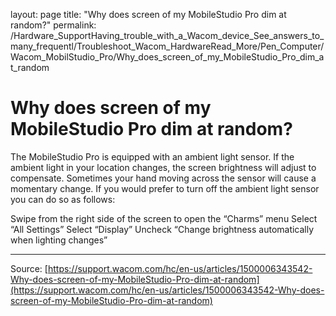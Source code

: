 layout: page
title: "Why does screen of my MobileStudio Pro dim at random?"
permalink: /Hardware_SupportHaving_trouble_with_a_Wacom_device_See_answers_to_many_frequentl/Troubleshoot_Wacom_HardwareRead_More/Pen_Computer/Wacom_MobilStudio_Pro/Why_does_screen_of_my_MobileStudio_Pro_dim_at_random

# Why does screen of my MobileStudio Pro dim at random?

The MobileStudio Pro is equipped with an ambient light sensor. If the ambient light in your location changes, the screen brightness will adjust to compensate. Sometimes your hand moving across the sensor will cause a momentary change. If you would prefer to turn off the ambient light sensor you can do so as follows:

Swipe from the right side of the screen to open the “Charms” menu
Select “All Settings”
Select “Display”
Uncheck “Change brightness automatically when lighting changes”

---
Source: [https://support.wacom.com/hc/en-us/articles/1500006343542-Why-does-screen-of-my-MobileStudio-Pro-dim-at-random](https://support.wacom.com/hc/en-us/articles/1500006343542-Why-does-screen-of-my-MobileStudio-Pro-dim-at-random)

